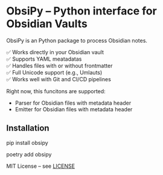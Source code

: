# ObsiPy – Python interface for Obsidian Vaults

ObsiPy is an Python package to process Obsidian notes.

✅ Works directly in your Obsidian vault  
✅ Supports YAML meatadatas  
✅ Handles files with or without frontmatter  
✅ Full Unicode support (e.g., Umlauts)  
✅ Works well with Git and CI/CD pipelines


Right now, this funcitons are supported:
- Parser for Obsidian files with metadata header
- Emitter for Obsidian files with metadata header


## Installation

pip install obsipy

poetry add obsipy




MIT License – see [LICENSE](LICENSE)